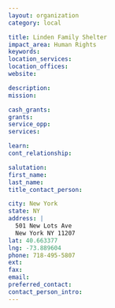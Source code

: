 ```yaml
---
layout: organization
category: local

title: Linden Family Shelter
impact_area: Human Rights
keywords: 
location_services: 
location_offices: 
website: 

description: 
mission: 

cash_grants: 
grants: 
service_opp: 
services: 

learn: 
cont_relationship: 

salutation: 
first_name: 
last_name: 
title_contact_person: 

city: New York
state: NY
address: |
  501 New Lots Ave  
  New York NY 11207
lat: 40.663377
lng: -73.889604
phone: 718-495-5807
ext: 
fax: 
email: 
preferred_contact: 
contact_person_intro: 
---
```

